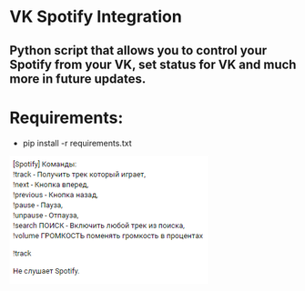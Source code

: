# VK Spotify Integration
## Python script that allows you to control your Spotify from your VK, set status for VK and much more in future updates.
# Requirements:
- pip install -r requirements.txt

![Preview](preview.png)
